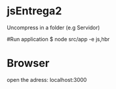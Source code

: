 # jsEntrega2
Uncompress in a folder (e.g Servidor)

#Run application
    $ node src/app -e js,hbr

# Browser
  open the adress:  localhost:3000
